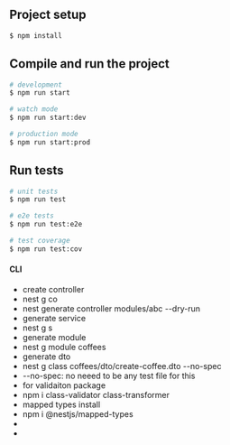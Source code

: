 
## Project setup

```bash
$ npm install
```

## Compile and run the project

```bash
# development
$ npm run start

# watch mode
$ npm run start:dev

# production mode
$ npm run start:prod
```

## Run tests

```bash
# unit tests
$ npm run test

# e2e tests
$ npm run test:e2e

# test coverage
$ npm run test:cov
```


#### CLI
- create controller
 - nest g co
 - nest generate controller modules/abc --dry-run
- generate service
 - nest g s
- generate module
 - nest g module coffees
- generate dto
 - nest g class coffees/dto/create-coffee.dto --no-spec
  - --no-spec: no neeed to be any test file for this
- for validaiton package
 - npm i class-validator class-transformer
- mapped types install
 - npm i @nestjs/mapped-types
- 
- 


